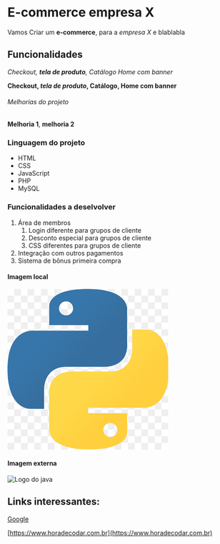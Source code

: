 # E-commerce empresa  X

Vamos Criar um **e-commerce**, para a *empresa X* e blablabla

## Funcionalidades

_Checkout, **tela de produto**, Catálogo Home com banner_

**Checkout, *tela de produto*, Catálogo, Home com banner**

###### Melhorias do projeto

**Melhoria 1**, **melhoria 2**

### Linguagem do projeto

* HTML
* CSS
* JavaScript
* PHP
* MySQL

### Funcionalidades a deselvolver

1. Área de membros
    1. Login diferente para grupos de cliente
    2. Desconto especial para grupos de cliente
    3. CSS diferentes para grupos de cliente
2. Integração com outros pagamentos
3. Sistema de bônus primeira compra

#### Imagem local 

![Logo do Python](img/python.png)

#### Imagem externa 

![Logo do java](https://i.pinimg.com/564x/e9/94/61/e99461fdd5b3db8bdb3081d8acf5e524.jpg)

## Links interessantes:

[Google](https://www.google.com)

[https://www.horadecodar.com.br](https://www.horadecodar.com.br)